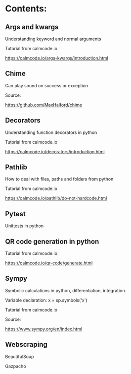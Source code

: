 # Contents:

## Args and kwargs

Understanding keyword and normal arguments

Tutorial from calmcode.io

https://calmcode.io/args-kwargs/introduction.html

## Chime

Can play sound on success or exception

Source:

https://github.com/MaxHalford/chime


## Decorators

Understanding function decorators in python

Tutorial from calmcode.io

https://calmcode.io/decorators/introduction.html

## Pathlib

How to deal with files, paths and folders from python 

Tutorial from calmcode.io

https://calmcode.io/pathlib/do-not-hardcode.html

## Pytest

Unittests in python

## QR code generation in python

Tutorial from calmcode.io

https://calmcode.io/qr-code/generate.html

## Sympy

Symbolic calculations in python, differentiation, integration.

Variable declaration: 
x = sp.symbols('x')

Tutorial from calmcode.io

Source:

https://www.sympy.org/en/index.html


## Webscraping

BeautifulSoup

Gazpacho